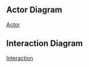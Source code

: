 ## Actor Diagram
[Actor](https://i.imgur.com/qzb1EwL.png)

## Interaction Diagram
[Interaction](https://i.imgur.com/DlOTQMb.png)

